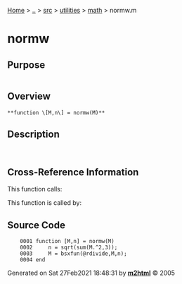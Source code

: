 [Home](../../../../../index.md) \> [..](#) \> [src](../../../../../documentation.md) \> [utilities](#)
\> [math](index.md) \> normw.m



# normw

## Purpose 

``` 
```

## Overview 

``` 
**function \[M,n\] = normw(M)**
```

## Description 

```
 

```

## Cross-Reference Information 

This function calls:

This function is called by:

## Source Code 

```
    0001 function [M,n] = normw(M)
    0002     n = sqrt(sum(M.^2,3));
    0003     M = bsxfun(@rdivide,M,n);
    0004 end
```



Generated on Sat 27Feb2021 18:48:31 by
**[m2html](http://www.artefact.tk/software/matlab/m2html/ "Matlab Documentation in HTML")**
© 2005